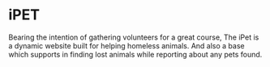 # iPET
Bearing the intention of gathering volunteers for a great course, The iPet is a dynamic website built for helping homeless animals. And also a base which supports in finding lost animals while reporting about any pets found.
